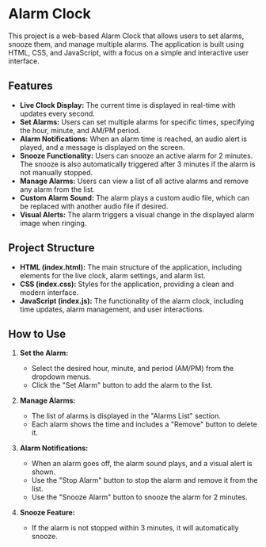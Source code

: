 # Alarm Clock

This project is a web-based Alarm Clock that allows users to set alarms, snooze them, and manage multiple alarms. The application is built using HTML, CSS, and JavaScript, with a focus on a simple and interactive user interface.

## Features

- **Live Clock Display:** The current time is displayed in real-time with updates every second.
- **Set Alarms:** Users can set multiple alarms for specific times, specifying the hour, minute, and AM/PM period.
- **Alarm Notifications:** When an alarm time is reached, an audio alert is played, and a message is displayed on the screen.
- **Snooze Functionality:** Users can snooze an active alarm for 2 minutes. The snooze is also automatically triggered after 3 minutes if the alarm is not manually stopped.
- **Manage Alarms:** Users can view a list of all active alarms and remove any alarm from the list.
- **Custom Alarm Sound:** The alarm plays a custom audio file, which can be replaced with another audio file if desired.
- **Visual Alerts:** The alarm triggers a visual change in the displayed alarm image when ringing.

## Project Structure

- **HTML (index.html):** The main structure of the application, including elements for the live clock, alarm settings, and alarm list.
- **CSS (index.css):** Styles for the application, providing a clean and modern interface.
- **JavaScript (index.js):** The functionality of the alarm clock, including time updates, alarm management, and user interactions.

## How to Use

1. **Set the Alarm:**

   - Select the desired hour, minute, and period (AM/PM) from the dropdown menus.
   - Click the "Set Alarm" button to add the alarm to the list.

2. **Manage Alarms:**

   - The list of alarms is displayed in the "Alarms List" section.
   - Each alarm shows the time and includes a "Remove" button to delete it.

3. **Alarm Notifications:**

   - When an alarm goes off, the alarm sound plays, and a visual alert is shown.
   - Use the "Stop Alarm" button to stop the alarm and remove it from the list.
   - Use the "Snooze Alarm" button to snooze the alarm for 2 minutes.

4. **Snooze Feature:**
   - If the alarm is not stopped within 3 minutes, it will automatically snooze.
